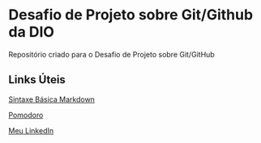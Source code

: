 # Desafio de Projeto sobre Git/Github da DIO
Repositório criado para o Desafio de Projeto sobre Git/GitHub

## Links Úteis
[Sintaxe Básica Markdown](https://www.markdownguide.org/)

[Pomodoro](https://conexao.pucminas.br/blog/dicas/metodo-pomodoro-de-estudo/#:~:text=A%20T%C3%A9cnica%20Pomodoro%20funciona%20da%20seguinte%20maneira%3A%201,mais%20longa%2C%20geralmente%20de%2015%20a%2030%20minutos.) 

[Meu LinkedIn](https://www.linkedin.com/in/j%C3%B4nataspaix%C3%A3o2023/)
